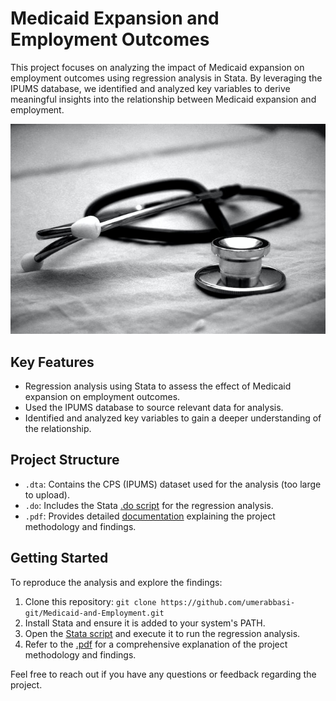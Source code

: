 # Medicaid Expansion and Employment Outcomes

This project focuses on analyzing the impact of Medicaid expansion on employment outcomes using regression analysis in Stata. By leveraging the IPUMS database, we identified and analyzed key variables to derive meaningful insights into the relationship between Medicaid expansion and employment.

<p align="center"><img src="P_Medicaid.jpg" /> </p>

## Key Features

- Regression analysis using Stata to assess the effect of Medicaid expansion on employment outcomes.
- Used the IPUMS database to source relevant data for analysis.
- Identified and analyzed key variables to gain a deeper understanding of the relationship.

## Project Structure

- `.dta`: Contains the CPS (IPUMS) dataset used for the analysis (too large to upload).
- `.do`: Includes the Stata [.do script](Abbasi_U_Medicaid_Expansion.do) for the regression analysis.
- `.pdf`: Provides detailed [documentation](R_Abbasi_U_Medicaid_Expansion_Project.pdf) explaining the project methodology and findings.

## Getting Started

To reproduce the analysis and explore the findings:

1. Clone this repository: `git clone https://github.com/umerabbasi-git/Medicaid-and-Employment.git`
2. Install Stata and ensure it is added to your system's PATH.
3. Open the [Stata script](Abbasi_U_Medicaid_Expansion.do) and execute it to run the regression analysis.
4. Refer to the [.pdf](R_Abbasi_U_Medicaid_Expansion_Project.pdf) for a comprehensive explanation of the project methodology and findings.

Feel free to reach out if you have any questions or feedback regarding the project.


